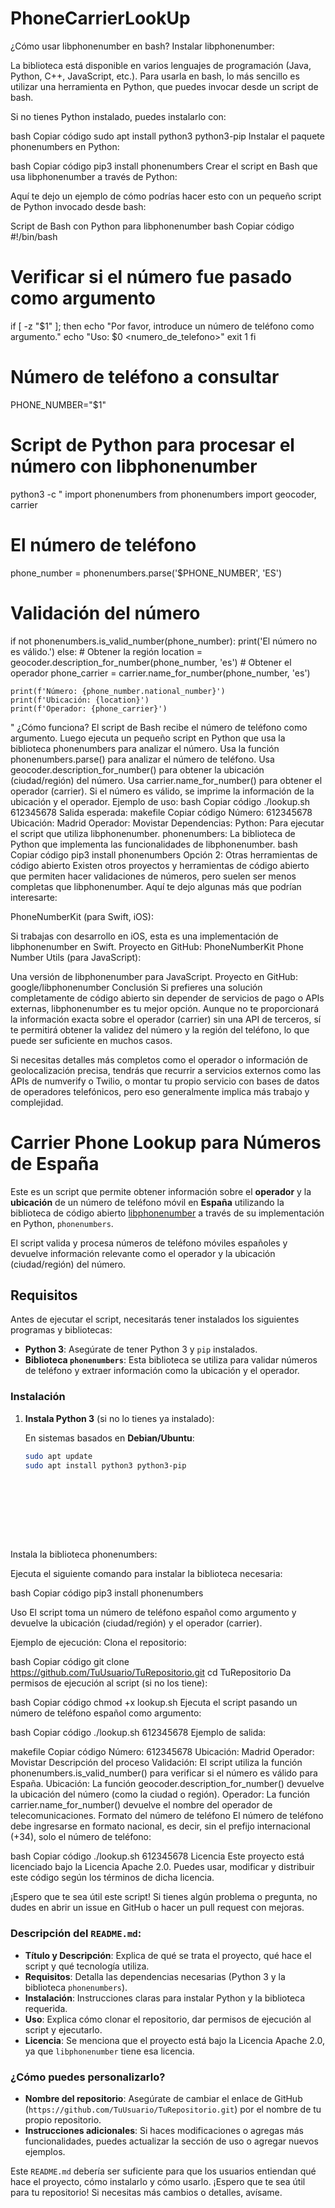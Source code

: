 # PhoneCarrierLookUp


¿Cómo usar libphonenumber en bash?
Instalar libphonenumber:

La biblioteca está disponible en varios lenguajes de programación (Java, Python, C++, JavaScript, etc.). Para usarla en bash, lo más sencillo es utilizar una herramienta en Python, que puedes invocar desde un script de bash.

Si no tienes Python instalado, puedes instalarlo con:

bash
Copiar código
sudo apt install python3 python3-pip
Instalar el paquete phonenumbers en Python:

bash
Copiar código
pip3 install phonenumbers
Crear el script en Bash que usa libphonenumber a través de Python:

Aquí te dejo un ejemplo de cómo podrías hacer esto con un pequeño script de Python invocado desde bash:

Script de Bash con Python para libphonenumber
bash
Copiar código
#!/bin/bash

# Verificar si el número fue pasado como argumento
if [ -z "$1" ]; then
  echo "Por favor, introduce un número de teléfono como argumento."
  echo "Uso: $0 <numero_de_telefono>"
  exit 1
fi

# Número de teléfono a consultar
PHONE_NUMBER="$1"

# Script de Python para procesar el número con libphonenumber
python3 -c "
import phonenumbers
from phonenumbers import geocoder, carrier

# El número de teléfono
phone_number = phonenumbers.parse('$PHONE_NUMBER', 'ES')

# Validación del número
if not phonenumbers.is_valid_number(phone_number):
    print('El número no es válido.')
else:
    # Obtener la región
    location = geocoder.description_for_number(phone_number, 'es')
    # Obtener el operador
    phone_carrier = carrier.name_for_number(phone_number, 'es')

    print(f'Número: {phone_number.national_number}')
    print(f'Ubicación: {location}')
    print(f'Operador: {phone_carrier}')
"
¿Cómo funciona?
El script de Bash recibe el número de teléfono como argumento.
Luego ejecuta un pequeño script en Python que usa la biblioteca phonenumbers para analizar el número.
Usa la función phonenumbers.parse() para analizar el número de teléfono.
Usa geocoder.description_for_number() para obtener la ubicación (ciudad/región) del número.
Usa carrier.name_for_number() para obtener el operador (carrier).
Si el número es válido, se imprime la información de la ubicación y el operador.
Ejemplo de uso:
bash
Copiar código
./lookup.sh 612345678
Salida esperada:
makefile
Copiar código
Número: 612345678
Ubicación: Madrid
Operador: Movistar
Dependencias:
Python: Para ejecutar el script que utiliza libphonenumber.
phonenumbers: La biblioteca de Python que implementa las funcionalidades de libphonenumber.
bash
Copiar código
pip3 install phonenumbers
Opción 2: Otras herramientas de código abierto
Existen otros proyectos y herramientas de código abierto que permiten hacer validaciones de números, pero suelen ser menos completas que libphonenumber. Aquí te dejo algunas más que podrían interesarte:

PhoneNumberKit (para Swift, iOS):

Si trabajas con desarrollo en iOS, esta es una implementación de libphonenumber en Swift.
Proyecto en GitHub: PhoneNumberKit
Phone Number Utils (para JavaScript):

Una versión de libphonenumber para JavaScript.
Proyecto en GitHub: google/libphonenumber
Conclusión
Si prefieres una solución completamente de código abierto sin depender de servicios de pago o APIs externas, libphonenumber es tu mejor opción. Aunque no te proporcionará la información exacta sobre el operador (carrier) sin una API de terceros, sí te permitirá obtener la validez del número y la región del teléfono, lo que puede ser suficiente en muchos casos.

Si necesitas detalles más completos como el operador o información de geolocalización precisa, tendrás que recurrir a servicios externos como las APIs de numverify o Twilio, o montar tu propio servicio con bases de datos de operadores telefónicos, pero eso generalmente implica más trabajo y complejidad.



















# Carrier Phone Lookup para Números de España

Este es un script que permite obtener información sobre el **operador** y la **ubicación** de un número de teléfono móvil en **España** utilizando la biblioteca de código abierto [libphonenumber](https://github.com/google/libphonenumber) a través de su implementación en Python, `phonenumbers`.

El script valida y procesa números de teléfono móviles españoles y devuelve información relevante como el operador y la ubicación (ciudad/región) del número.

## Requisitos

Antes de ejecutar el script, necesitarás tener instalados los siguientes programas y bibliotecas:

- **Python 3**: Asegúrate de tener Python 3 y `pip` instalados.
- **Biblioteca `phonenumbers`**: Esta biblioteca se utiliza para validar números de teléfono y extraer información como la ubicación y el operador.

### Instalación

1. **Instala Python 3** (si no lo tienes ya instalado):

   En sistemas basados en **Debian/Ubuntu**:

   ```bash
   sudo apt update
   sudo apt install python3 python3-pip










Instala la biblioteca phonenumbers:

Ejecuta el siguiente comando para instalar la biblioteca necesaria:

bash
Copiar código
pip3 install phonenumbers













Uso
El script toma un número de teléfono español como argumento y devuelve la ubicación (ciudad/región) y el operador (carrier).

Ejemplo de ejecución:
Clona el repositorio:

bash
Copiar código
git clone https://github.com/TuUsuario/TuRepositorio.git
cd TuRepositorio
Da permisos de ejecución al script (si no los tiene):

bash
Copiar código
chmod +x lookup.sh
Ejecuta el script pasando un número de teléfono español como argumento:

bash
Copiar código
./lookup.sh 612345678
Ejemplo de salida:

makefile
Copiar código
Número: 612345678
Ubicación: Madrid
Operador: Movistar
Descripción del proceso
Validación: El script utiliza la función phonenumbers.is_valid_number() para verificar si el número es válido para España.
Ubicación: La función geocoder.description_for_number() devuelve la ubicación del número (como la ciudad o región).
Operador: La función carrier.name_for_number() devuelve el nombre del operador de telecomunicaciones.
Formato del número de teléfono
El número de teléfono debe ingresarse en formato nacional, es decir, sin el prefijo internacional (+34), solo el número de teléfono:

bash
Copiar código
./lookup.sh 612345678
Licencia
Este proyecto está licenciado bajo la Licencia Apache 2.0. Puedes usar, modificar y distribuir este código según los términos de dicha licencia.

¡Espero que te sea útil este script! Si tienes algún problema o pregunta, no dudes en abrir un issue en GitHub o hacer un pull request con mejoras.











### Descripción del `README.md`:

- **Título y Descripción**: Explica de qué se trata el proyecto, qué hace el script y qué tecnología utiliza.
- **Requisitos**: Detalla las dependencias necesarias (Python 3 y la biblioteca `phonenumbers`).
- **Instalación**: Instrucciones claras para instalar Python y la biblioteca requerida.
- **Uso**: Explica cómo clonar el repositorio, dar permisos de ejecución al script y ejecutarlo.
- **Licencia**: Se menciona que el proyecto está bajo la Licencia Apache 2.0, ya que `libphonenumber` tiene esa licencia.

### ¿Cómo puedes personalizarlo?

- **Nombre del repositorio**: Asegúrate de cambiar el enlace de GitHub (`https://github.com/TuUsuario/TuRepositorio.git`) por el nombre de tu propio repositorio.
- **Instrucciones adicionales**: Si haces modificaciones o agregas más funcionalidades, puedes actualizar la sección de uso o agregar nuevos ejemplos.

Este `README.md` debería ser suficiente para que los usuarios entiendan qué hace el proyecto, cómo instalarlo y cómo usarlo. ¡Espero que te sea útil para tu repositorio! Si necesitas más cambios o detalles, avísame.


